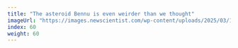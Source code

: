 ```yaml
---
title: "The asteroid Bennu is even weirder than we thought"
imageUrl: "https://images.newscientist.com/wp-content/uploads/2025/03/11200520/SEI_190273320.jpg?width=788"
index: 60
weight: 60
---
```

